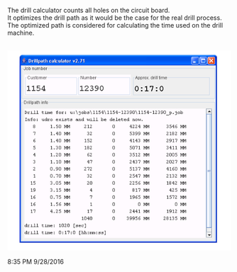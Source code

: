 
The drill calculator counts all holes on the circuit board. <br />
It optimizes the drill path as it would be the case for the real drill process. <br />
The optimized path is considered for calculating the time used on the drill machine. <br /><br />


![View of the UI](https://github.com/pszyjaciel/ucam/blob/master/myUcam/UDrillTime/drilcalc.png)


8:35 PM 9/28/2016
